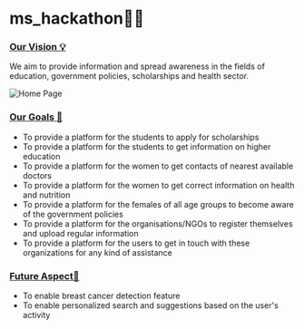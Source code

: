 # ms_hackathon👩‍🎓
<h3><u>Our Vision 💡</u></h3>
<p>We aim to provide information and spread awareness in the fields of education, government policies, scholarships and health sector.</p>
<img src="https://user-images.githubusercontent.com/91751379/174636439-6534f519-5126-4656-b995-6e88a1b3edf6.jpeg" alt="Home Page">
<h3><u>Our Goals 📝</u></h3>
<ul>
  <li>To provide a platform for the students to apply for scholarships</li>
  <li>To provide a platform for the students to get information on higher education</li>
  <li>To provide a platform for the women to get contacts of nearest available doctors</li>
  <li>To provide a platform for the women to get correct information on health and nutrition</li>
  <li>To provide a platform for the females of all age groups to become aware of the government policies</li>
  <li>To provide a platform for the organisations/NGOs to register themselves and upload regular information</li>
  <li>To provide a platform for the users to get in touch with these organizations for any kind of assistance</li>
</ul>
<h3><u>Future Aspect🚀 </u></h3>
<ul>
  <li>To enable breast cancer detection feature</li>
  <li>To enable personalized search and suggestions based on the user's activity</li>  
</ul>
